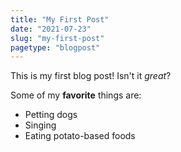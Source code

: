 ```yaml
---
title: "My First Post"
date: "2021-07-23"
slug: "my-first-post"
pagetype: "blogpost"
---
```


This is my first blog post! Isn't it *great*?

Some of my **favorite** things are:

* Petting dogs
* Singing
* Eating potato-based foods